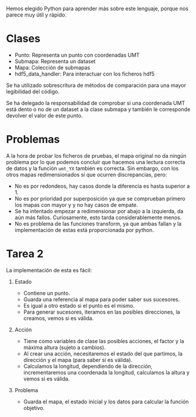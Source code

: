 Hemos elegido Python para aprender más sobre este lenguaje, porque nos parece muy útil y rápido.

# Clases

- Punto: Representa un punto con coordenadas UMT
- Submapa: Representa un dataset
- Mapa: Colección de submapas
- hdf5\_data\_handler: Para interactuar con los ficheros hdf5

Se ha utilizado sobrescritura de métodos de comparación para una mayor legibilidad del código.

Se ha delegado la responsabilidad de comprobar si una coordenada UMT está dento o no de un dataset a la clase submapa y también le corresponde devolver el valor de este punto.

# Problemas

A la hora de probar los ficheros de pruebas, el mapa original no da ningún problema por lo que podemos concluir que hacemos una lectura correcta de datos y la función `umt_YX` también es correcta.
Sin embargo, con los otros mapas redimensionados sí que ocurren discrepancias, pero:

- No es por redondeos, hay casos donde la diferencia es hasta superior a 1.
- No es por prioridad por superposición ya que se comprueban primero los mapas con mayor y y no hay casos de empate.
- Se ha intentado empezar a redimensionar por abajo a la izquierda, da aún más fallos. Curiosamente, esto tarda considerablemente menos.
- No es problema de las funciones transform, ya que ambas fallan y la implementación de estas está proporcionada por python.

# Tarea 2

La implementación de esta es fácil:

1. Estado 
   - Contiene un punto.
   - Guarda una referencia al mapa para poder saber sus sucesores.
   - Es igual a otro estado si el punto es el mismo.
   - Para generar sucesores, iteramos en las posibles direcciones, la creamos, vemos si es válida.

2. Acción
   - Tiene como variables de clase las posibles acciones, el factor y la máxima altura (sujeto a cambios).
   - Al crear una acción, necesitaremos el estado del que partimos, la dirección y el mapa (para saber si es válida).
   - Calculamos la longitud, dependiendo de la dirección, incrementaremos una coordenada la longitud, calculamos la altura y vemos si es válida.

3. Problema
   - Guarda el mapa, el estado inicial y los datos para calcular la función objetivo.

